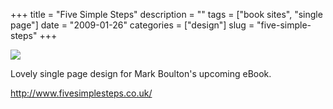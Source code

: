 +++
title = "Five Simple Steps"
description = ""
tags = ["book sites", "single page"]
date = "2009-01-26"
categories = ["design"]
slug = "five-simple-steps"
+++


 

  <div id="screens-thumbs" class="clearfix">
    <div class="txt-center" id="design-submission"><a href="http://www.fivesimplesteps.co.uk/"><img id='bluga-thumbnail-1468' class='bluga-thumbnail large' src='//konigi.com/media/bluga/
wt497dbb413ae8e_0.jpg'/></a></div>  
  </div>   
<p>Lovely single page design for Mark Boulton's upcoming eBook.</p>
<p><a href="http://www.fivesimplesteps.co.uk/">http://www.fivesimplesteps.co.uk/</a></p>




